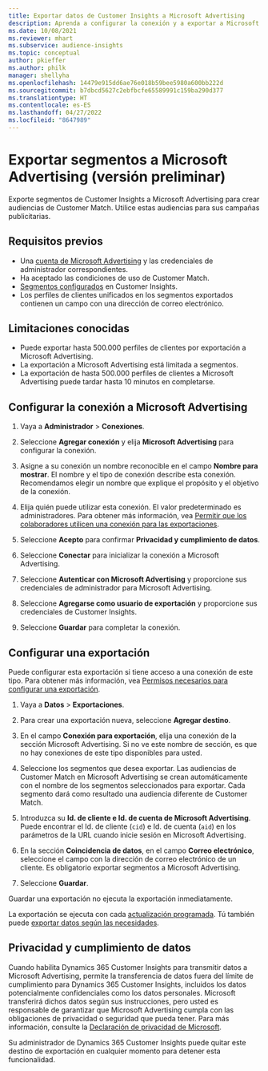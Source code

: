 ```yaml
---
title: Exportar datos de Customer Insights a Microsoft Advertising
description: Aprenda a configurar la conexión y a exportar a Microsoft Advertising.
ms.date: 10/08/2021
ms.reviewer: mhart
ms.subservice: audience-insights
ms.topic: conceptual
author: pkieffer
ms.author: philk
manager: shellyha
ms.openlocfilehash: 14479e915dd6ae76e018b59bee5980a600bb222d
ms.sourcegitcommit: b7dbcd5627c2ebfbcfe65589991c159ba290d377
ms.translationtype: HT
ms.contentlocale: es-ES
ms.lasthandoff: 04/27/2022
ms.locfileid: "8647989"
---
```

# <a name="export-segments-to-microsoft-advertising-preview"></a>Exportar segmentos a Microsoft Advertising (versión preliminar)

Exporte segmentos de Customer Insights a Microsoft Advertising para crear audiencias de Customer Match. Utilice estas audiencias para sus campañas publicitarias.

## <a name="prerequisites"></a>Requisitos previos

-   Una [cuenta de Microsoft Advertising](https://ads.microsoft.com/) y las credenciales de administrador correspondientes.
-   Ha aceptado las condiciones de uso de Customer Match. 
-   [Segmentos configurados](segments.md) en Customer Insights.
-   Los perfiles de clientes unificados en los segmentos exportados contienen un campo con una dirección de correo electrónico.

## <a name="known-limitations"></a>Limitaciones conocidas

- Puede exportar hasta 500.000 perfiles de clientes por exportación a Microsoft Advertising.
- La exportación a Microsoft Advertising está limitada a segmentos.
- La exportación de hasta 500.000 perfiles de clientes a Microsoft Advertising puede tardar hasta 10 minutos en completarse. 


## <a name="set-up-the-connection-to-microsoft-advertising"></a>Configurar la conexión a Microsoft Advertising

1. Vaya a **Administrador** > **Conexiones**.

1. Seleccione **Agregar conexión** y elija **Microsoft Advertising** para configurar la conexión.

1. Asigne a su conexión un nombre reconocible en el campo **Nombre para mostrar**. El nombre y el tipo de conexión describe esta conexión. Recomendamos elegir un nombre que explique el propósito y el objetivo de la conexión.

1. Elija quién puede utilizar esta conexión. El valor predeterminado es administradores. Para obtener más información, vea [Permitir que los colaboradores utilicen una conexión para las exportaciones](connections.md#allow-contributors-to-use-a-connection-for-exports).

1. Seleccione **Acepto** para confirmar **Privacidad y cumplimiento de datos**.

1. Seleccione **Conectar** para inicializar la conexión a Microsoft Advertising.

1. Seleccione **Autenticar con Microsoft Advertising** y proporcione sus credenciales de administrador para Microsoft Advertising.

1. Seleccione **Agregarse como usuario de exportación** y proporcione sus credenciales de Customer Insights.

1. Seleccione **Guardar** para completar la conexión.

## <a name="configure-an-export"></a>Configurar una exportación

Puede configurar esta exportación si tiene acceso a una conexión de este tipo. Para obtener más información, vea [Permisos necesarios para configurar una exportación](export-destinations.md#set-up-a-new-export).

1. Vaya a **Datos** > **Exportaciones**.

1. Para crear una exportación nueva, seleccione **Agregar destino**.

1. En el campo **Conexión para exportación**, elija una conexión de la sección Microsoft Advertising. Si no ve este nombre de sección, es que no hay conexiones de este tipo disponibles para usted.

1. Seleccione los segmentos que desea exportar. Las audiencias de Customer Match en Microsoft Advertising se crean automáticamente con el nombre de los segmentos seleccionados para exportar. Cada segmento dará como resultado una audiencia diferente de Customer Match. 

1. Introduzca su **Id. de cliente e Id. de cuenta de Microsoft Advertising**. Puede encontrar el Id. de cliente (`cid`) e Id. de cuenta (`aid`) en los parámetros de la URL cuando inicie sesión en Microsoft Advertising.

1. En la sección **Coincidencia de datos**, en el campo **Correo electrónico**, seleccione el campo con la dirección de correo electrónico de un cliente. Es obligatorio exportar segmentos a Microsoft Advertising.

1. Seleccione **Guardar**.

Guardar una exportación no ejecuta la exportación inmediatamente.

La exportación se ejecuta con cada [actualización programada](system.md#schedule-tab). Tú también puede [exportar datos según las necesidades](export-destinations.md#run-exports-on-demand). 


## <a name="data-privacy-and-compliance"></a>Privacidad y cumplimiento de datos

Cuando habilita Dynamics 365 Customer Insights para transmitir datos a Microsoft Advertising, permite la transferencia de datos fuera del límite de cumplimiento para Dynamics 365 Customer Insights, incluidos los datos potencialmente confidenciales como los datos personales. Microsoft transferirá dichos datos según sus instrucciones, pero usted es responsable de garantizar que Microsoft Advertising cumpla con las obligaciones de privacidad o seguridad que pueda tener. Para más información, consulte la [Declaración de privacidad de Microsoft](https://go.microsoft.com/fwlink/?linkid=396732).

Su administrador de Dynamics 365 Customer Insights puede quitar este destino de exportación en cualquier momento para detener esta funcionalidad.
